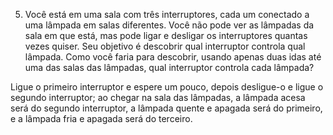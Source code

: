 5) Você está em uma sala com três interruptores, cada um conectado a uma lâmpada em salas diferentes. Você não pode ver as lâmpadas da sala em que está, mas pode ligar e desligar os interruptores quantas vezes quiser. Seu objetivo é descobrir qual interruptor controla qual lâmpada. Como você faria para descobrir, usando apenas duas idas até uma das salas das lâmpadas, qual interruptor controla cada lâmpada?

Ligue o primeiro interruptor e espere um pouco, depois desligue-o e ligue o segundo interruptor; ao chegar na sala das lâmpadas, a lâmpada acesa será do segundo interruptor, a lâmpada quente e apagada será do primeiro, e a lâmpada fria e apagada será do terceiro.